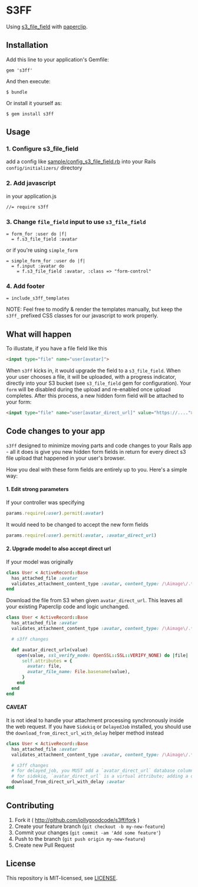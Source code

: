 # S3FF

Using [s3_file_field][] with [paperclip][].

[s3_file_field]: https://github.com/sheerun/s3_file_field
[paperclip]: https://github.com/thoughtbot/paperclip

## Installation

Add this line to your application's Gemfile:

    gem 's3ff'

And then execute:

    $ bundle

Or install it yourself as:

    $ gem install s3ff

## Usage

### 1. Configure s3_file_field

add a config like [sample/config_s3_file_field.rb](https://github.com/jollygoodcode/s3ff/blob/master/sample/config_s3_file_field.rb) into your Rails `config/initializers/` directory

### 2. Add javascript

in your application.js

```
//= require s3ff
```

### 3. Change `file_field` input to use `s3_file_field`

``` haml
= form_for :user do |f|
  = f.s3_file_field :avatar
```

or if you're using `simple_form`

``` haml
= simple_form_for :user do |f|
  = f.input :avatar do
    = f.s3_file_field :avatar, :class => "form-control"
```

### 4. Add footer

``` haml
= include_s3ff_templates
```

NOTE: Feel free to modify & render the templates manually, but keep the `s3ff_` prefixed CSS classes for our javascript to work properly.

## What will happen

To illustate, if you have a file field like this

``` html
<input type="file" name="user[avatar]">
```

When `s3ff` kicks in, it would upgrade the field to a `s3_file_field`. When your user chooses a file, it will be uploaded, with a progress indicator, directly into your S3 bucket (see `s3_file_field` gem for configuration). Your `form` will be disabled during the upload and re-enabled once upload completes. After this process, a new hidden form field will be attached to your form:

``` html
<input type="file" name="user[avatar_direct_url]" value="https://....">
```

## Code changes to your app

`s3ff` designed to minimize moving parts and code changes to your Rails app - all it does is give you new hidden form fields in return for every direct s3 file upload that happened in your user's browser.

How you deal with these form fields are entirely up to you. Here's a simple way:

#### 1. Edit strong parameters

If your controller was specifying

``` ruby
params.require(:user).permit(:avatar)
```

It would need to be changed to accept the new form fields

``` ruby
params.require(:user).permit(:avatar, :avatar_direct_url)
```

#### 2. Upgrade model to also accept direct url

If your model was originally

``` ruby
class User < ActiveRecord::Base
  has_attached_file :avatar
  validates_attachment_content_type :avatar, content_type: /\Aimage\/.*\Z/
end
```

Download the file from S3 when given `avatar_direct_url`. This leaves all your existing Paperclip code and logic unchanged.

``` ruby
class User < ActiveRecord::Base
  has_attached_file :avatar
  validates_attachment_content_type :avatar, content_type: /\Aimage\/.*\Z/

  # s3ff changes

  def avatar_direct_url=(value)
    open(value, ssl_verify_mode: OpenSSL::SSL::VERIFY_NONE) do |file|
      self.attributes = {
        avatar: file,
        avatar_file_name: File.basename(value),
      }
    end
  end
end
```

#### CAVEAT

It is not ideal to handle your attachment processing synchronously inside the web request. If you have `Sidekiq` or `DelayedJob` installed, you should use the `download_from_direct_url_with_delay` helper method instead

``` ruby
class User < ActiveRecord::Base
  has_attached_file :avatar
  validates_attachment_content_type :avatar, content_type: /\Aimage\/.*\Z/

  # s3ff changes
  # for delayed_job, you MUST add a `avatar_direct_url` database column of string type
  # for sidekiq, `avatar_direct_url` is a virtual attribute; adding a database column is optional
  download_from_direct_url_with_delay :avatar
end
```

## Contributing

1. Fork it ( http://github.com/jollygoodcode/s3ff/fork )
2. Create your feature branch (`git checkout -b my-new-feature`)
3. Commit your changes (`git commit -am 'Add some feature'`)
4. Push to the branch (`git push origin my-new-feature`)
5. Create new Pull Request

## License

This repository is MIT-licensed, see [LICENSE](LICENSE).
